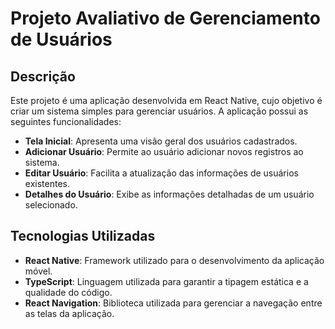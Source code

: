 # Projeto Avaliativo de Gerenciamento de Usuários

## Descrição

Este projeto é uma aplicação desenvolvida em React Native, cujo objetivo é criar um sistema simples para gerenciar usuários. A aplicação possui as seguintes funcionalidades:

- **Tela Inicial**: Apresenta uma visão geral dos usuários cadastrados.
- **Adicionar Usuário**: Permite ao usuário adicionar novos registros ao sistema.
- **Editar Usuário**: Facilita a atualização das informações de usuários existentes.
- **Detalhes do Usuário**: Exibe as informações detalhadas de um usuário selecionado.

## Tecnologias Utilizadas

- **React Native**: Framework utilizado para o desenvolvimento da aplicação móvel.
- **TypeScript**: Linguagem utilizada para garantir a tipagem estática e a qualidade do código.
- **React Navigation**: Biblioteca utilizada para gerenciar a navegação entre as telas da aplicação.
